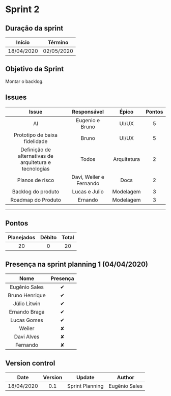 # Sprint 2

## Duração da sprint
| Início | Término |
|:------:|:-------:|
| 18/04/2020 | 02/05/2020 |

## Objetivo da Sprint
Montar o backlog.

## Issues

|Issue|Responsável|Épico|Pontos|
|:---:|:---------:|:---:|:----:|
| AI | Eugenio e Bruno | UI/UX | 5 |
| Prototipo de baixa fidelidade | Bruno | UI/UX | 5 |
| Definição de alternativas de arquitetura e tecnologias | Todos | Arquitetura | 2 |
| Planos de risco | Davi, Weiler e Fernando | Docs | 2 |
| Backlog do produto | Lucas e Julio | Modelagem | 3 |
| Roadmap do Produto | Ernando | Modelagem | 3 |

___

## Pontos
| Planejados | Débito | Total | 
|:----------:|:------:|:-----:|
| 20 | 0 | 20 |

## Presença na sprint planning 1 (04/04/2020)

| Nome | Presença |    
|:----:|:--------:|
| Eugênio Sales | ✔ |
| Bruno Henrique | ✔ |
| Júlio Litwin | ✔ |
|Ernando Braga | ✔ |
|Lucas Gomes| ✔ |
|Weiler   | ✘ |
|Davi Alves | ✘ |
|Fernando  | ✘  |


## Version control

|Date|Version|Update|Author|
|:--:|:----:|:-------:|:---:|
|18/04/2020|0.1|Sprint Planning|Eugênio Sales|
